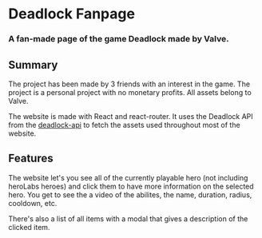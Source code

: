 # Deadlock Fanpage
### A fan-made page of the game Deadlock made by Valve.

## Summary
The project has been made by 3 friends with an interest in the game. The project is a personal project with no monetary profits. All assets belong to Valve.

The website is made with React and react-router. It uses the Deadlock API from the [deadlock-api](https://deadlock-api.com) to fetch the assets used throughout most of the website.

## Features
The website let's you see all of the currently playable hero (not including heroLabs heroes) and click them to have more information on the selected hero. You get to see the a video of the abilites, the name, duration, radius, cooldown, etc.

There's also a list of all items with a modal that gives a description of the clicked item.